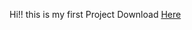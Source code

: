 Hi!!
this is my first Project
Download [Here](https://github.com/Paritosh2681/Simple-Calculator-/releases)
